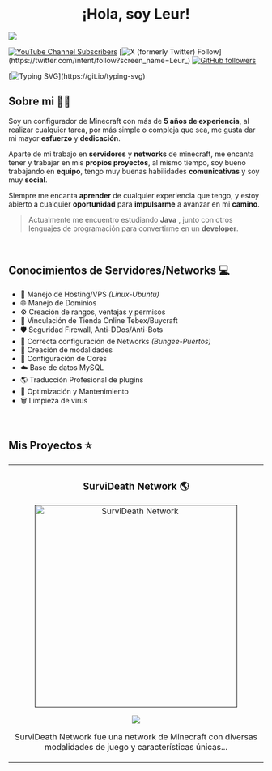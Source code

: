 <div align="center">
<h1 align="center">¡Hola, soy Leur!</h1>
</div>
 <img src="https://i.imgur.com/b3yzmfR.jpg"> 

[![YouTube Channel Subscribers](https://img.shields.io/youtube/channel/subscribers/UCxt8c9CxCk9IjieMTRMJBEg)](https://www.youtube.com/@leur_?sub_confirmation=1)
[![X (formerly Twitter) Follow](https://img.shields.io/twitter/follow/Leur_)](https://twitter.com/intent/follow?screen_name=Leur_)
[![GitHub followers](https://img.shields.io/github/followers/leurcraft?style=social)](https://github.com/Leurcraft)

[![Typing SVG](https://readme-typing-svg.demolab.com?font=Roboto+Mono&pause=1000&color=51FF73&vCenter=true&random=false&width=500&lines=El+configurador+perfecto+para+ti...)](https://git.io/typing-svg)

## Sobre mi 🙋‍♂️ 

Soy un configurador de Minecraft con más de **5 años de experiencia**, al realizar cualquier tarea, por más simple o compleja que sea, me gusta dar mi mayor **esfuerzo** y **dedicación**.

Aparte de mi trabajo en **servidores** y **networks** de minecraft, me encanta tener y trabajar en mis **propios proyectos**, al mismo tiempo, soy bueno trabajando en **equipo**, tengo muy buenas habilidades **comunicativas** y soy muy **social**.

Siempre me encanta **aprender** de cualquier experiencia que tengo, y estoy abierto a cualquier **oportunidad** para **impulsarme** a avanzar en mi **camino**.

> Actualmente me encuentro estudiando **Java**  , junto con otros lenguajes de programación para convertirme en un **developer**.
<br>

## Conocimientos de Servidores/Networks 💻

- 🐧 Manejo de Hosting/VPS *(Linux-Ubuntu)*
- 🌐 Manejo de Dominios
- ⚙️ Creación de rangos, ventajas y permisos 
- 🛒 Vinculación de Tienda Online Tebex/Buycraft
- 🛡️ Seguridad Firewall, Anti-DDos/Anti-Bots
- 🔨 Correcta configuración de Networks *(Bungee-Puertos)*
- 🔗 Creación de modalidades 
- 📂 Configuración de Cores
- ☁️ Base de datos MySQL
- 🌎 Traducción Profesional de plugins
- 🔧 Optimización y Mantenimiento
- 🗑️ Limpieza de virus
<br>

## Mis Proyectos ⭐

<table>
<tr>
<td width="50%">
<h3 align="center">SurviDeath Network 🌎</h3>
<div align="center">
<a href=""https://github.com/Leurcraft/SurviDeath-Network"><img src="https://i.imgur.com/VI3ZmwZ.jpg" width="400" alt="SurviDeath Network"></a>
<p>
<a href="https://github.com/Leurcraft/SurviDeath-Network" target="_blank">
<img src="https://img.shields.io/badge/VER-5BECCA?style=for-the-badge&logo=github&logoColor=black">
</a>
</p>
<p> SurviDeath Network fue una network de Minecraft con diversas modalidades de juego y características únicas... </p>
</div>
